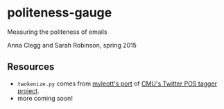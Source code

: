 # politeness-gauge
Measuring the politeness of emails

Anna Clegg and Sarah Robinson, spring 2015

## Resources
* `twokenize.py` comes from [myleott's port](https://github.com/myleott/ark-twokenize-py/blob/master/twokenize.py) of [CMU's Twitter POS tagger project](http://www.ark.cs.cmu.edu/TweetNLP/).
* more coming soon!
